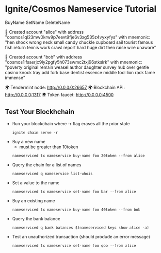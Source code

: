 # Ignite/Cosmos Nameservice Tutorial

BuyName
SetName
DeleteName

🙂 Created account "alice" with address "cosmos1ql23mw0krw9p7eevt9fje6v3xg535z4vyxyfys" with mnemonic: "hen shock wrong neck small candy chuckle cupboard sail tourist famous fish return tennis work crawl report hard huge dirt then raise wire unaware"

🙂 Created account "bob" with address "cosmos1lfsaerjc9ly2pgfy5h073swmc2txj96stkslrk" with mnemonic: "poverty original remain weasel author daughter survey hub over gentle casino knock tray add fork base dentist essence middle tool lion rack fame immense"

🌍 Tendermint node: http://0.0.0.0:26657
🌍 Blockchain API: http://0.0.0.0:1317
🌍 Token faucet: http://0.0.0.0:4500

## Test Your Blockhchain
* Run your blockchain where -r flag erases all the prior state
    ```
    ignite chain serve -r
    ```
* Buy a new name
    - must be greater than 10token
    ```
    nameserviced tx nameservice buy-name foo 20token --from alice
    ```
* Query the chain for a list of names
    ```
    nameserviced q nameservice list-whois
    ```
* Set a value to the name
    ```
    nameserviced tx nameservice set-name foo bar --from alice
    ```
* Buy an existing name
    ```
    nameserviced tx nameservice buy-name foo 40token --from bob
    ```
* Query the bank balance
    ```
    nameserviced q bank balances $(nameserviced keys show alice -a)
    ```
* Test an unauthorized transaction (should produde an error message)
    ```
    nameserviced tx nameservice set-name foo qoo --from alice
    ```

